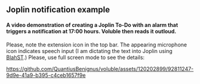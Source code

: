 ## Joplin notification example
#### A video demonstration of  creating a Joplin To-Do with an alarm that triggers a notification at 17:00 hours. Voluble then reads it outloud.
Please, note the extension icon in the top bar.
The appearing microphone icon indicates speech input (I am dictating the text into Joplin using [BlahST](https://github.com/QuantiusBenignus/BlahST).)
Please, use full screen mode to see the details:

https://github.com/QuantiusBenignus/voluble/assets/120202899/92811247-9d9e-41a9-b395-c4ceb1657f9e

